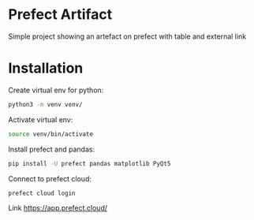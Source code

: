 # Prefect Artifact
Simple project showing an artefact on prefect with table and external link

# Installation

Create virtual env for python:
```bash
python3 -m venv venv/
```
Activate virtual env:
```bash
source venv/bin/activate
```
Install prefect and pandas:
```bash
pip install -U prefect pandas matplotlib PyQt5
```
Connect to prefect cloud:
```bash
prefect cloud login
```
Link https://app.prefect.cloud/